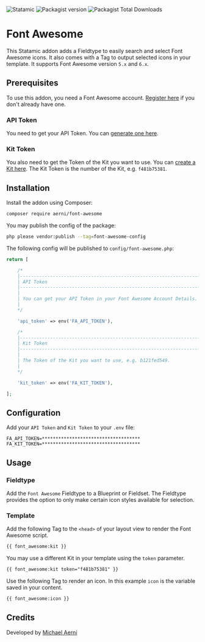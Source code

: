 ![Statamic](https://flat.badgen.net/badge/Statamic/3.2.22+/FF269E) ![Packagist version](https://flat.badgen.net/packagist/v/aerni/font-awesome/latest) ![Packagist Total Downloads](https://flat.badgen.net/packagist/dt/aerni/font-awesome)

# Font Awesome
This Statamic addon adds a Fieldtype to easily search and select Font Awesome icons. It also comes with a Tag to output selected icons in your template. It supports Font Awesome version `5.x` and `6.x`.

## Prerequisites
To use this addon, you need a Font Awesome account. [Register here](https://fontawesome.com/start) if you don't already have one.

### API Token
You need to get your API Token. You can [generate one here](https://fontawesome.com/account).

### Kit Token
You also need to get the Token of the Kit you want to use. You can [create a Kit here](https://fontawesome.com/kits). The Kit Token is the number of the Kit, e.g. `f481b75381`.

## Installation
Install the addon using Composer:

```bash
composer require aerni/font-awesome
```

You may publish the config of the package:

```bash
php please vendor:publish --tag=font-awesome-config
```

The following config will be published to `config/font-awesome.php`:

```php
return [

    /*
    |--------------------------------------------------------------------------
    | API Token
    |--------------------------------------------------------------------------
    |
    | You can get your API Token in your Font Awesome Account Details.
    |
    */

    'api_token' => env('FA_API_TOKEN'),

    /*
    |--------------------------------------------------------------------------
    | Kit Token
    |--------------------------------------------------------------------------
    |
    | The Token of the Kit you want to use, e.g. b121fed549.
    |
    */

    'kit_token' => env('FA_KIT_TOKEN'),

];
```

## Configuration
Add your `API Token` and `Kit Token` to your `.env` file:

```env
FA_API_TOKEN=************************************
FA_KIT_TOKEN=************************************
```

## Usage

### Fieldtype

Add the `Font Awesome` Fieldtype to a Blueprint or Fieldset. The Fieldtype provides the option to only make certain icon styles available for selection.

### Template

Add the following Tag to the `<head>` of your layout view to render the Font Awesome script.

```html
{{ font_awesome:kit }}
```

You may use a different Kit in your template using the `token` parameter.

```html
{{ font_awesome:kit token="f481b75381" }}
```

Use the following Tag to render an icon. In this example `icon` is the variable saved in your content.

```html
{{ font_awesome:icon }}
```

## Credits
Developed by [Michael Aerni](https://www.michaelaerni.ch)

